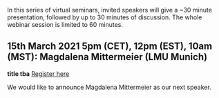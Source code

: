 In this series of virtual seminars, invited speakers will give a ~30 minute presentation, followed by up to 30 minutes of discussion. The whole webinar session is limited to 60 minutes.


## 15th March 2021 5pm (CET), 12pm (EST), 10am (MST): Magdalena Mittermeier (LMU Munich)

**title tba**
[Register here](https://forms.gle/G7DeswGSsWnprama9)


We would like to announce Magdalena Mittermeier as our next speaker.

